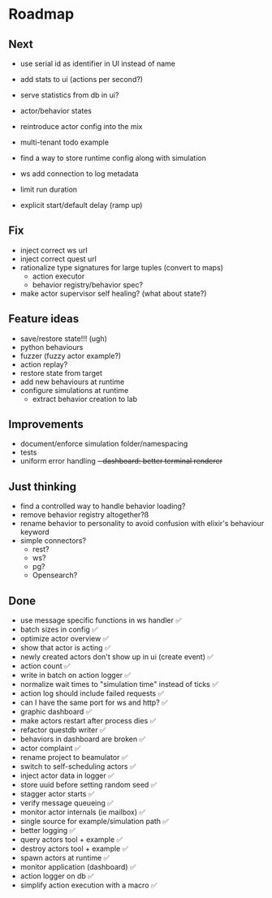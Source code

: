 # Roadmap

## Next
- use serial id as identifier in UI instead of name
- add stats to ui (actions per second?)
- serve statistics from db in ui?
- actor/behavior states

- reintroduce actor config into the mix
- multi-tenant todo example
- find a way to store runtime config along with simulation

- ws add connection to log metadata
- limit run duration
- explicit start/default delay (ramp up)

## Fix
- inject correct ws url
- inject correct quest url
- rationalize type signatures for large tuples (convert to maps)
  - action executor
  - behavior registry/behavior spec?
- make actor supervisor self healing? (what about state?)

## Feature ideas
- save/restore state!!! (ugh)
- python behaviours
- fuzzer (fuzzy actor example?)
- action replay?
- restore state from target
- add new behaviours at runtime
- configure simulations at runtime
  - extract behavior creation to lab

## Improvements
- document/enforce simulation folder/namespacing
- tests
- uniform error handling
~~- dashboard: better terminal renderer~~

## Just thinking
- find a controlled way to handle behavior loading?
- remove behavior registry altogether?ß
- rename behavior to personality to avoid confusion with elixir's behaviour keyword
- simple connectors?
  - rest?
  - ws?
  - pg?
  - Opensearch?

## Done
- use message specific functions in ws handler ✅
- batch sizes in config ✅
- optimize actor overview ✅
- show that actor is acting ✅
- newly created actors don't show up in ui (create event) ✅
- action count ✅
- write in batch on action logger ✅
- normalize wait times to "simulation time" instead of ticks ✅
- action log should include failed requests ✅
- can I have the same port for ws and http? ✅
- graphic dashboard ✅
- make actors restart after process dies ✅
- refactor questdb writer ✅
- behaviors in dashboard are broken ✅
- actor complaint ✅
- rename project to beamulator ✅
- switch to self-scheduling actors ✅
- inject actor data in logger ✅
- store uuid before setting random seed ✅
- stagger actor starts ✅
- verify message queueing ✅
- monitor actor internals (ie mailbox) ✅
- single source for example/simulation path ✅
- better logging ✅
- query actors tool + example ✅
- destroy actors tool + example ✅
- spawn actors at runtime ✅
- monitor application (dashboard) ✅
- action logger on db ✅
- simplify action execution with a macro ✅
